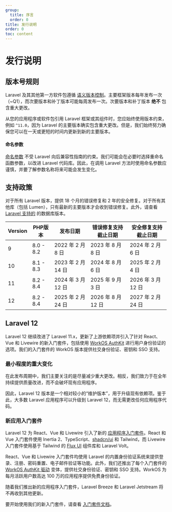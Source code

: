 ```yaml
---
group: 
  title: 序言
  order: 0
title: 发行说明
order: 0
toc: content
---
```

# 发行说明

## 版本号规则

Laravel 及其其他第一方软件包遵循 [语义版本控制](https://semver.org)。主要框架版本每年发布一次（~Q1），而次要版本和补丁版本可能每周发布一次。次要版本和补丁版本 **绝不** 包含重大更改。

从您的应用程序或软件包引用 Laravel 框架或其组件时，您应始终使用版本约束，例如 `^11.0`，因为 Laravel 的主要版本确实包含重大更改。但是，我们始终努力确保您可以在一天或更短的时间内更新到新的主要版本。

#### 命名参数

[命名参数](https://www.php.net/manual/en/functions.arguments.php#functions.named-arguments) 不受 Laravel 向后兼容性指南的约束。我们可能会在必要时选择重命名函数参数，以改进 Laravel 代码库。因此，在调用 Laravel 方法时使用命名参数应谨慎，并要了解参数名称将来可能会发生变化。

## 支持政策

对于所有 Laravel 版本，提供 18 个月的错误修复和 2 年的安全修复。对于所有其他库（包括 Lumen），只有最新的主要版本才会收到错误修复。此外，请查看 [Laravel 支持的](/docs/{{version}}/database#introduction) 的数据库版本。

| Version | PHP版本     | 发布日期            | 错误修复支持截止日期      | 安全修复支持截止日期      |
|---------|-----------|-----------------|-----------------|-----------------|
| 9       | 8.0 - 8.2 | 2022 年 2 月 8 日  | 2023 年 8 月 8 日  | 2024 年 2 月 6 日  |
| 10      | 8.1 - 8.3 | 2023 年 2 月 14 日 | 2024 年 8 月 6 日  | 2025 年 2 月 4 日  |
| 11      | 8.2 - 8.4 | 2024 年 3 月 12 日 | 2025 年 9 月 3 日  | 2026 年 3 月 12 日 |
| 12      | 8.2 - 8.4 | 2025 年 2 月 24 日 | 2026 年 8 月 12 日 | 2027 年 2 月 24 日 |

## Laravel 12
Laravel 12 继续改进了 Laravel 11.x，更新了上游依赖项并引入了针对 React、Vue 和 Livewire 的新入门套件，包括使用 [WorkOS AuthKit](https://authkit.com) 进行用户身份验证的选项。我们的入门套件的 WorkOS 版本提供社交身份验证、密钥和 SSO 支持。

### 最小程度的重大变化
在此发布周期中，我们主要关注的是尽量减少重大更改。相反，我们致力于在全年持续提供质量改进，而不会破坏现有应用程序。

因此，Laravel 12 版本是一个相对较小的“维护版本”，用于升级现有依赖项。鉴于此，大多数 Laravel 应用程序可以升级到 Laravel 12，而无需更改任何应用程序代码。

### 新应用入门套件

Laravel 12 为 React、Vue 和 Livewire 引入了新的 [应用程序入门套件](/docs/{{version}}/starter-kits)。React 和 Vue 入门套件使用 Inertia 2、TypeScript、[shadcn/ui](https://ui.shadcn.com) 和 Tailwind，而 Livewire 入门套件使用基于 Tailwind 的 [Flux UI](https://fluxui.dev) 组件库和 Laravel Volt。

React、Vue 和 Livewire 入门套件均使用 Laravel 的内置身份验证系统来提供登录、注册、密码重置、电子邮件验证等功能。此外，我们还推出了每个入门套件的 [WorkOS AuthKit 驱动](https://authkit.com) 变体，提供社交身份验证、密钥和 SSO 支持。WorkOS 为每月活跃用户数高达 100 万的应用程序提供免费身份验证。

随着我们推出新的应用程序入门套件，Laravel Breeze 和 Laravel Jetstream 将不再收到其他更新。

要开始使用我们的新入门套件，请查看 [入门套件文档](/docs/{{version}}/starter-kits)。
